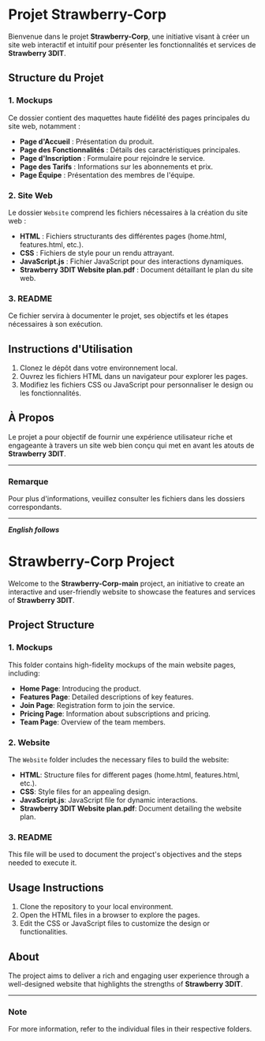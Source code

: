 # Projet Strawberry-Corp

Bienvenue dans le projet **Strawberry-Corp**, une initiative visant à créer un site web interactif et intuitif pour présenter les fonctionnalités et services de **Strawberry 3DIT**.

## Structure du Projet

### 1. Mockups
Ce dossier contient des maquettes haute fidélité des pages principales du site web, notamment :
- **Page d'Accueil** : Présentation du produit.
- **Page des Fonctionnalités** : Détails des caractéristiques principales.
- **Page d'Inscription** : Formulaire pour rejoindre le service.
- **Page des Tarifs** : Informations sur les abonnements et prix.
- **Page Équipe** : Présentation des membres de l'équipe.

### 2. Site Web
Le dossier `Website` comprend les fichiers nécessaires à la création du site web :
- **HTML** : Fichiers structurants des différentes pages (home.html, features.html, etc.).
- **CSS** : Fichiers de style pour un rendu attrayant.
- **JavaScript.js** : Fichier JavaScript pour des interactions dynamiques.
- **Strawberry 3DIT Website plan.pdf** : Document détaillant le plan du site web.

### 3. README
Ce fichier servira à documenter le projet, ses objectifs et les étapes nécessaires à son exécution.

## Instructions d'Utilisation
1. Clonez le dépôt dans votre environnement local.
2. Ouvrez les fichiers HTML dans un navigateur pour explorer les pages.
3. Modifiez les fichiers CSS ou JavaScript pour personnaliser le design ou les fonctionnalités.

## À Propos
Le projet a pour objectif de fournir une expérience utilisateur riche et engageante à travers un site web bien conçu qui met en avant les atouts de **Strawberry 3DIT**.

---

### Remarque
Pour plus d'informations, veuillez consulter les fichiers dans les dossiers correspondants.

---

***English follows***

# Strawberry-Corp Project

Welcome to the **Strawberry-Corp-main** project, an initiative to create an interactive and user-friendly website to showcase the features and services of **Strawberry 3DIT**.

## Project Structure

### 1. Mockups
This folder contains high-fidelity mockups of the main website pages, including:
- **Home Page**: Introducing the product.
- **Features Page**: Detailed descriptions of key features.
- **Join Page**: Registration form to join the service.
- **Pricing Page**: Information about subscriptions and pricing.
- **Team Page**: Overview of the team members.

### 2. Website
The `Website` folder includes the necessary files to build the website:
- **HTML**: Structure files for different pages (home.html, features.html, etc.).
- **CSS**: Style files for an appealing design.
- **JavaScript.js**: JavaScript file for dynamic interactions.
- **Strawberry 3DIT Website plan.pdf**: Document detailing the website plan.

### 3. README
This file will be used to document the project's objectives and the steps needed to execute it.

## Usage Instructions
1. Clone the repository to your local environment.
2. Open the HTML files in a browser to explore the pages.
3. Edit the CSS or JavaScript files to customize the design or functionalities.

## About
The project aims to deliver a rich and engaging user experience through a well-designed website that highlights the strengths of **Strawberry 3DIT**.

---

### Note
For more information, refer to the individual files in their respective folders.
